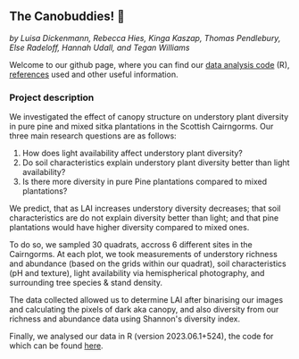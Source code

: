 ## The Canobuddies! :evergreen_tree:
*by Luisa Dickenmann, Rebecca Hies, Kinga Kaszap, Thomas Pendlebury, Else Radeloff, Hannah Udall, and Tegan Williams*

Welcome to our github page, where you can find our [data analysis code](/rcode.R) (R), [references](/references) used and other useful information. 

### Project description
We investigated the effect of canopy structure on understory plant diversity in pure pine and mixed sitka plantations in the Scottish Cairngorms. Our three main research questions are as follows:

1) How does light availability affect understory plant diversity?
2) Do soil characteristics explain understory plant diversity better than light availability?
3) Is there more diversity in pure Pine plantations compared to mixed plantations?

We predict, that as LAI increases understory diversity decreases; that soil characteristics are do not explain diversity better than light; and that pine plantations would have higher diversity compared to mixed ones.

To do so, we sampled 30 quadrats, accross 6 different sites in the Cairngorms. At each plot, we took measurements of understory richness and abundance (based on the grids within our quadrat), soil characteristics (pH and texture), light availability via hemispherical photography, and surrounding tree species & stand density. 

The data collected allowed us to determine LAI after binarising our images and calculating the pixels of dark aka canopy,  and also diversity from our richness and abundance data using Shannon's diversity index. 

Finally, we analysed our data in R (version 2023.06.1+524), the code for which can be found [here](/Code/rcode.R). 
